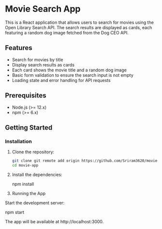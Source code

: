 # Movie Search App

This is a React application that allows users to search for movies using the Open Library Search API. The search results are displayed as cards, each featuring a random dog image fetched from the Dog CEO API.

## Features

- Search for movies by title
- Display search results as cards
- Each card shows the movie title and a random dog image
- Basic form validation to ensure the search input is not empty
- Loading state and error handling for API requests

## Prerequisites

- Node.js (>= 12.x)
- npm (>= 6.x)

## Getting Started

### Installation

1. Clone the repository:

   ```bash
   git clone git remote add origin https://github.com/Sriram3620/movie-app.git
   cd movie-app

2. Install the dependencies:

    npm install

3. Running the App

  Start the development server:
   
   npm start

The app will be available at http://localhost:3000.